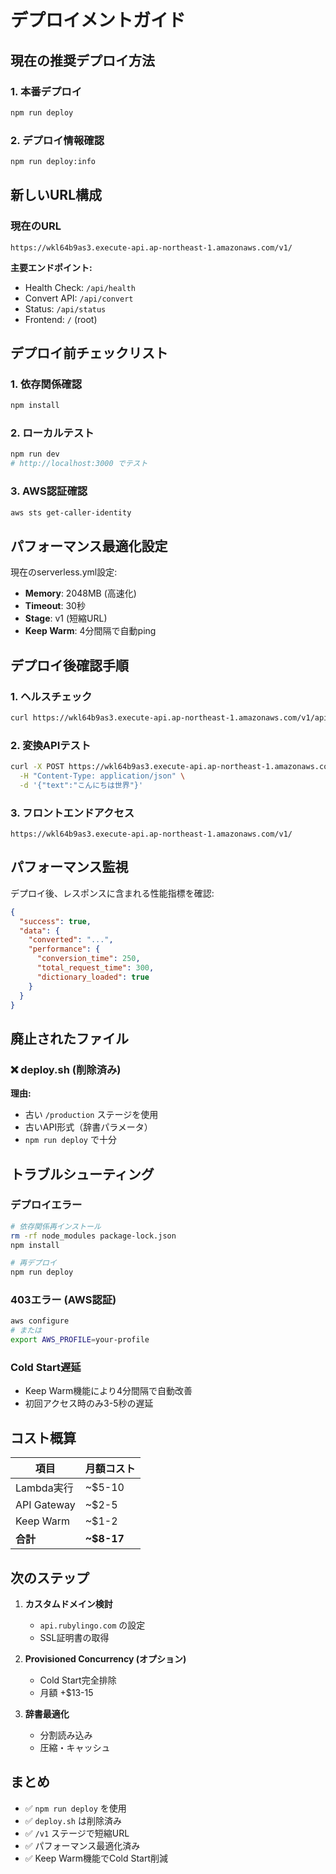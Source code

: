 # デプロイメントガイド

## 現在の推奨デプロイ方法

### 1. 本番デプロイ
```bash
npm run deploy
```

### 2. デプロイ情報確認
```bash
npm run deploy:info
```

## 新しいURL構成

### 現在のURL
```
https://wkl64b9as3.execute-api.ap-northeast-1.amazonaws.com/v1/
```

**主要エンドポイント:**
- Health Check: `/api/health`
- Convert API: `/api/convert`
- Status: `/api/status`
- Frontend: `/` (root)

## デプロイ前チェックリスト

### 1. 依存関係確認
```bash
npm install
```

### 2. ローカルテスト
```bash
npm run dev
# http://localhost:3000 でテスト
```

### 3. AWS認証確認
```bash
aws sts get-caller-identity
```

## パフォーマンス最適化設定

現在のserverless.yml設定:
- **Memory**: 2048MB (高速化)
- **Timeout**: 30秒
- **Stage**: v1 (短縮URL)
- **Keep Warm**: 4分間隔で自動ping

## デプロイ後確認手順

### 1. ヘルスチェック
```bash
curl https://wkl64b9as3.execute-api.ap-northeast-1.amazonaws.com/v1/api/health
```

### 2. 変換APIテスト
```bash
curl -X POST https://wkl64b9as3.execute-api.ap-northeast-1.amazonaws.com/v1/api/convert \
  -H "Content-Type: application/json" \
  -d '{"text":"こんにちは世界"}'
```

### 3. フロントエンドアクセス
```
https://wkl64b9as3.execute-api.ap-northeast-1.amazonaws.com/v1/
```

## パフォーマンス監視

デプロイ後、レスポンスに含まれる性能指標を確認:
```json
{
  "success": true,
  "data": {
    "converted": "...",
    "performance": {
      "conversion_time": 250,
      "total_request_time": 300,
      "dictionary_loaded": true
    }
  }
}
```

## 廃止されたファイル

### ❌ deploy.sh (削除済み)
**理由:**
- 古い `/production` ステージを使用
- 古いAPI形式（辞書パラメータ）
- `npm run deploy` で十分

## トラブルシューティング

### デプロイエラー
```bash
# 依存関係再インストール
rm -rf node_modules package-lock.json
npm install

# 再デプロイ
npm run deploy
```

### 403エラー (AWS認証)
```bash
aws configure
# または
export AWS_PROFILE=your-profile
```

### Cold Start遅延
- Keep Warm機能により4分間隔で自動改善
- 初回アクセス時のみ3-5秒の遅延

## コスト概算

| 項目 | 月額コスト |
|------|------------|
| Lambda実行 | ~$5-10 |
| API Gateway | ~$2-5 |
| Keep Warm | ~$1-2 |
| **合計** | **~$8-17** |

## 次のステップ

1. **カスタムドメイン検討**
   - `api.rubylingo.com` の設定
   - SSL証明書の取得

2. **Provisioned Concurrency (オプション)**
   - Cold Start完全排除
   - 月額 +$13-15

3. **辞書最適化**
   - 分割読み込み
   - 圧縮・キャッシュ

## まとめ

- ✅ `npm run deploy` を使用
- ✅ `deploy.sh` は削除済み
- ✅ `/v1` ステージで短縮URL
- ✅ パフォーマンス最適化済み
- ✅ Keep Warm機能でCold Start削減